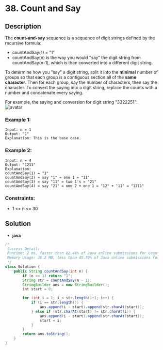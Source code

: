 # 38. Count and Say

## Description

The **count-and-say** sequence is a sequence of digit strings defined by the recursive formula:

* countAndSay(1) = "1"
* countAndSay(n) is the way you would "say" the digit string from countAndSay(n-1), which is then converted into a
  different digit string.

To determine how you "say" a digit string, split it into the **minimal** number of groups so that each group is a
contiguous section all of the **same character**. Then for each group, say the number of characters, then say the
character. To convert the saying into a digit string, replace the counts with a number and concatenate every saying.

For example, the saying and conversion for digit string "3322251":  
![avatar](https://assets.leetcode.com/uploads/2020/10/23/countandsay.jpg)

### Example 1:

```
Input: n = 1
Output: "1"
Explanation: This is the base case.
```

### Example 2:

```
Input: n = 4
Output: "1211"
Explanation:
countAndSay(1) = "1"
countAndSay(2) = say "1" = one 1 = "11"
countAndSay(3) = say "11" = two 1's = "21"
countAndSay(4) = say "21" = one 2 + one 1 = "12" + "11" = "1211"
```

### Constraints:

* 1 <= n <= 30

## Solution

* **java**

```java
/*
 Success Detail:
 Runtime: 2 ms, faster than 82.46% of Java online submissions for Count and Say.
 Memory Usage: 36.2 MB, less than 45.70% of Java online submissions for Count and Say.
 */
class Solution {
    public String countAndSay(int n) {
        if (n == 1) return "1";
        String str = countAndSay(n - 1);
        StringBuilder ans = new StringBuilder();
        int start = 0;

        for (int i = 1; i < str.length()+1; i++) {
            if (i == str.length()) {
                ans.append(i - start).append(str.charAt(start));
            } else if (str.charAt(start) != str.charAt(i)) {
                ans.append(i - start).append(str.charAt(start));
                start = i;
            }
        }
        return ans.toString();
    }
}
```

